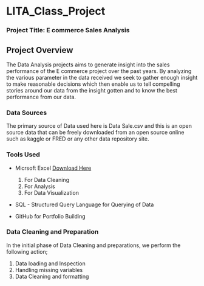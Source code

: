 # LITA_Class_Project

### Project Title: E commerce Sales Analysis

## Project Overview
The Data Analysis projects aims to generate insight into the sales performance of the E commerce project over the past years. By analyzing the various parameter in the data received we seek to gather enough insight to make reasonable decisions which then enable us to tell compelling stories around our data from the insight gotten and to know the best performance from our data.

### Data Sources
The primary source of Data used here is Data Sale.csv and this is an open source data that can be freely downloaded from an open source online such as kaggle or FRED or any other data repository site.

### Tools Used
- Micrsoft Excel [Download Here](https://www.microsoft.com)
  1. For Data Cleaning
  2. For Analysis
  3. For Data Visualization
 
- SQL - Structured Query Language for Querying of Data
- GitHub for Portfolio Building

### Data Cleaning and Preparation
In the initial phase of Data Cleaning and preparations, we perform the following action;
1. Data loading and Inspection
2. Handling missing variables
3. Data Cleaning and formatting
